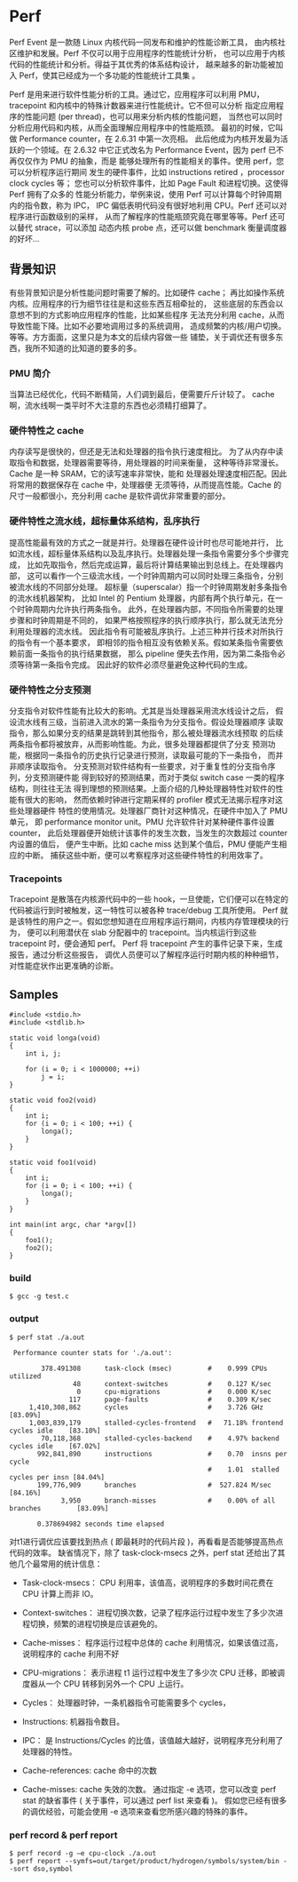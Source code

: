 Perf
========================================

Perf Event 是一款随 Linux 内核代码一同发布和维护的性能诊断工具，
由内核社区维护和发展。Perf 不仅可以用于应用程序的性能统计分析，
也可以应用于内核代码的性能统计和分析。得益于其优秀的体系结构设计，
越来越多的新功能被加入 Perf，使其已经成为一个多功能的性能统计工具集 。

Perf 是用来进行软件性能分析的工具。通过它，应用程序可以利用 PMU，
tracepoint 和内核中的特殊计数器来进行性能统计。它不但可以分析
指定应用程序的性能问题 (per thread)，也可以用来分析内核的性能问题，
当然也可以同时分析应用代码和内核，从而全面理解应用程序中的性能瓶颈。
最初的时候，它叫做 Performance counter，在 2.6.31 中第一次亮相。
此后他成为内核开发最为活跃的一个领域。在 2.6.32 中它正式改名为
Performance Event，因为 perf 已不再仅仅作为 PMU 的抽象，而是
能够处理所有的性能相关的事件。使用 perf，您可以分析程序运行期间
发生的硬件事件，比如 instructions retired ，processor clock cycles 等；
您也可以分析软件事件，比如 Page Fault 和进程切换。这使得 Perf 拥有了众多的
性能分析能力，举例来说，使用 Perf 可以计算每个时钟周期内的指令数，称为 IPC，
IPC 偏低表明代码没有很好地利用 CPU。Perf 还可以对程序进行函数级别的采样，
从而了解程序的性能瓶颈究竟在哪里等等。Perf 还可以替代 strace，可以添加
动态内核 probe 点，还可以做 benchmark 衡量调度器的好坏...

背景知识
----------------------------------------

有些背景知识是分析性能问题时需要了解的。比如硬件 cache；
再比如操作系统内核。应用程序的行为细节往往是和这些东西互相牵扯的，
这些底层的东西会以意想不到的方式影响应用程序的性能，比如某些程序
无法充分利用 cache，从而导致性能下降。比如不必要地调用过多的系统调用，
造成频繁的内核/用户切换。等等。方方面面，这里只是为本文的后续内容做一些
铺垫，关于调优还有很多东西，我所不知道的比知道的要多的多。

### PMU 简介

当算法已经优化，代码不断精简，人们调到最后，便需要斤斤计较了。
cache 啊，流水线啊一类平时不大注意的东西也必须精打细算了。

### 硬件特性之 cache

内存读写是很快的，但还是无法和处理器的指令执行速度相比。
为了从内存中读取指令和数据，处理器需要等待，用处理器的时间来衡量，
这种等待非常漫长。Cache 是一种 SRAM，它的读写速率非常快，能和
处理器处理速度相匹配。因此将常用的数据保存在 cache 中，处理器便
无须等待，从而提高性能。Cache 的尺寸一般都很小，充分利用 cache
是软件调优非常重要的部分。

### 硬件特性之流水线，超标量体系结构，乱序执行

提高性能最有效的方式之一就是并行。处理器在硬件设计时也尽可能地并行，
比如流水线，超标量体系结构以及乱序执行。处理器处理一条指令需要分多个步骤完成，
比如先取指令，然后完成运算，最后将计算结果输出到总线上。在处理器内部，
这可以看作一个三级流水线，一个时钟周期内可以同时处理三条指令，分别被流水线的不同部分处理。
超标量（superscalar）指一个时钟周期发射多条指令的流水线机器架构，
比如 Intel 的 Pentium 处理器，内部有两个执行单元，在一个时钟周期内允许执行两条指令。
此外，在处理器内部，不同指令所需要的处理步骤和时钟周期是不同的，
如果严格按照程序的执行顺序执行，那么就无法充分利用处理器的流水线。
因此指令有可能被乱序执行。上述三种并行技术对所执行的指令有一个基本要求，
即相邻的指令相互没有依赖关系。假如某条指令需要依赖前面一条指令的执行结果数据，
那么 pipeline 便失去作用，因为第二条指令必须等待第一条指令完成。
因此好的软件必须尽量避免这种代码的生成。

### 硬件特性之分支预测

分支指令对软件性能有比较大的影响。尤其是当处理器采用流水线设计之后，
假设流水线有三级，当前进入流水的第一条指令为分支指令。假设处理器顺序
读取指令，那么如果分支的结果是跳转到其他指令，那么被处理器流水线预取
的后续两条指令都将被放弃，从而影响性能。为此，很多处理器都提供了分支
预测功能，根据同一条指令的历史执行记录进行预测，读取最可能的下一条指令，
而并非顺序读取指令。
分支预测对软件结构有一些要求，对于重复性的分支指令序列，分支预测硬件能
得到较好的预测结果，而对于类似 switch case 一类的程序结构，则往往无法
得到理想的预测结果。上面介绍的几种处理器特性对软件的性能有很大的影响，
然而依赖时钟进行定期采样的 profiler 模式无法揭示程序对这些处理器硬件
特性的使用情况。处理器厂商针对这种情况，在硬件中加入了 PMU 单元，
即 performance monitor unit。PMU 允许软件针对某种硬件事件设置 counter，
此后处理器便开始统计该事件的发生次数，当发生的次数超过 counter 内设置的值后，
便产生中断。比如 cache miss 达到某个值后，PMU 便能产生相应的中断。
捕获这些中断，便可以考察程序对这些硬件特性的利用效率了。

### Tracepoints

Tracepoint 是散落在内核源代码中的一些 hook，一旦使能，它们便可以在特定的
代码被运行到时被触发，这一特性可以被各种 trace/debug 工具所使用。
Perf 就是该特性的用户之一。假如您想知道在应用程序运行期间，内核内存管理模块的行为，
便可以利用潜伏在 slab 分配器中的 tracepoint。当内核运行到这些 tracepoint 时，便会通知 perf。
Perf 将 tracepoint 产生的事件记录下来，生成报告，通过分析这些报告，
调优人员便可以了解程序运行时期内核的种种细节，对性能症状作出更准确的诊断。

Samples
----------------------------------------

```
#include <stdio.h>
#include <stdlib.h>

static void longa(void)
{
    int i, j;

    for (i = 0; i < 1000000; ++i)
        j = i;
}

static void foo2(void)
{
    int i;
    for (i = 0; i < 100; ++i) {
        longa();
    }
}

static void foo1(void)
{
    int i;
    for (i = 0; i < 100; ++i) {
        longa();
    }
}

int main(int argc, char *argv[])
{
    foo1();
    foo2();
}
```

### build

```
$ gcc -g test.c
```

### output

```
$ perf stat ./a.out

 Performance counter stats for './a.out':

        378.491308      task-clock (msec)         #    0.999 CPUs utilized
                48      context-switches          #    0.127 K/sec
                 0      cpu-migrations            #    0.000 K/sec
               117      page-faults               #    0.309 K/sec
     1,410,308,862      cycles                    #    3.726 GHz                     [83.09%]
     1,003,839,179      stalled-cycles-frontend   #   71.18% frontend cycles idle    [83.10%]
        70,118,368      stalled-cycles-backend    #    4.97% backend  cycles idle    [67.02%]
       992,841,890      instructions              #    0.70  insns per cycle
                                                  #    1.01  stalled cycles per insn [84.04%]
       199,776,909      branches                  #  527.824 M/sec                   [84.16%]
             3,950      branch-misses             #    0.00% of all branches         [83.09%]

       0.378694982 seconds time elapsed
```

对t1进行调优应该要找到热点 ( 即最耗时的代码片段 )，再看看是否能够提高热点代码的效率。
缺省情况下，除了 task-clock-msecs 之外，perf stat 还给出了其他几个最常用的统计信息：

* Task-clock-msecs：
CPU 利用率，该值高，说明程序的多数时间花费在 CPU 计算上而非 IO。

* Context-switches：
进程切换次数，记录了程序运行过程中发生了多少次进程切换，频繁的进程切换是应该避免的。

* Cache-misses：
程序运行过程中总体的 cache 利用情况，如果该值过高，说明程序的 cache 利用不好

* CPU-migrations：
表示进程 t1 运行过程中发生了多少次 CPU 迁移，即被调度器从一个 CPU 转移到另外一个 CPU 上运行。

* Cycles：
处理器时钟，一条机器指令可能需要多个 cycles，

* Instructions: 机器指令数目。

* IPC：
是 Instructions/Cycles 的比值，该值越大越好，说明程序充分利用了处理器的特性。

* Cache-references: cache 命中的次数

* Cache-misses: cache 失效的次数。
通过指定 -e 选项，您可以改变 perf stat 的缺省事件 ( 关于事件，可以通过 perf list 来查看 )。
假如您已经有很多的调优经验，可能会使用 -e 选项来查看您所感兴趣的特殊的事件。

### perf record & perf report

```
$ perf record -g –e cpu-clock ./a.out
$ perf report --symfs=out/target/product/hydrogen/symbols/system/bin --sort dso,symbol
```